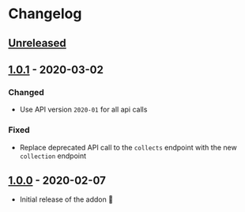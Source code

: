 # Changelog

## [Unreleased]

## [1.0.1] - 2020-03-02

### Changed

* Use API version `2020-01` for all api calls

### Fixed

* Replace deprecated API call to the `collects` endpoint with the new `collection` endpoint

## [1.0.0] - 2020-02-07

* Initial release of the addon 🐣

[Unreleased]: https://github.com/gridonic/statamic-shopify/compare/v1.0.1...HEAD
[1.0.0]: https://github.com/gridonic/statamic-shopify/releases/tag/v1.0.0
[1.0.1]: https://github.com/gridonic/statamic-shopify/releases/tag/v1.0.1
